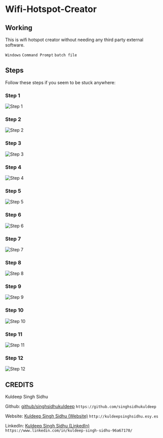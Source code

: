 # Wifi-Hotspot-Creator

## Working

This is wifi hotspot creator without needing any third party external software.

`Windows` `Command Prompt` `batch file`

## Steps

Follow these steps if you seem to be stuck anywhere:

### Step 1

![Step 1](https://raw.githubusercontent.com/singhsidhukuldeep/Wifi-Hotspot-Creator/master/Steps/Step%201.png)

### Step 2

![Step 2](https://raw.githubusercontent.com/singhsidhukuldeep/Wifi-Hotspot-Creator/master/Steps/Step%202.png)

### Step 3

![Step 3](https://raw.githubusercontent.com/singhsidhukuldeep/Wifi-Hotspot-Creator/master/Steps/Step%203.png)

### Step 4

![Step 4](https://raw.githubusercontent.com/singhsidhukuldeep/Wifi-Hotspot-Creator/master/Steps/Step%204.png)

### Step 5

![Step 5](https://raw.githubusercontent.com/singhsidhukuldeep/Wifi-Hotspot-Creator/master/Steps/Step%205.png)

### Step 6

![Step 6](https://raw.githubusercontent.com/singhsidhukuldeep/Wifi-Hotspot-Creator/master/Steps/Step%206.png)

### Step 7

![Step 7](https://raw.githubusercontent.com/singhsidhukuldeep/Wifi-Hotspot-Creator/master/Steps/Step%207.png)

### Step 8

![Step 8](https://raw.githubusercontent.com/singhsidhukuldeep/Wifi-Hotspot-Creator/master/Steps/Step%208.png)

### Step 9

![Step 9](https://raw.githubusercontent.com/singhsidhukuldeep/Wifi-Hotspot-Creator/master/Steps/Step%209.png)

### Step 10

![Step 10](https://raw.githubusercontent.com/singhsidhukuldeep/Wifi-Hotspot-Creator/master/Steps/Step%2010.png)

### Step 11

![Step 11](https://raw.githubusercontent.com/singhsidhukuldeep/Wifi-Hotspot-Creator/master/Steps/Step%2011.png)

### Step 12

![Step 12](https://raw.githubusercontent.com/singhsidhukuldeep/Wifi-Hotspot-Creator/master/Steps/Step%2012.png)

## CREDITS
Kuldeep Singh Sidhu

Github: [github/singhsidhukuldeep](https://github.com/singhsidhukuldeep)
`https://github.com/singhsidhukuldeep`

Website: [Kuldeep Singh Sidhu (Website)](http://kuldeepsinghsidhu.esy.es)
`http://kuldeepsinghsidhu.esy.es`

LinkedIn: [Kuldeep Singh Sidhu (LinkedIn)](https://www.linkedin.com/in/singhsidhukuldeep/)
`https://www.linkedin.com/in/kuldeep-singh-sidhu-96a67170/`
